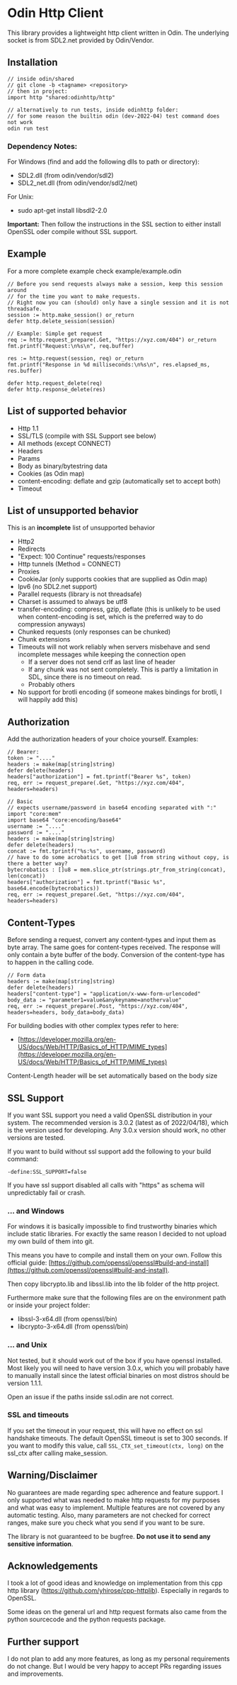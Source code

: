 # Odin Http Client
This library provides a lightweight http client written in Odin. The underlying socket is from SDL2.net provided by Odin/Vendor. 


## Installation
```
// inside odin/shared
// git clone -b <tagname> <repository>
// then in project:
import http "shared:odinhttp/http"

// alternatively to run tests, inside odinhttp folder:
// for some reason the builtin odin (dev-2022-04) test command does not work
odin run test
```

### Dependency Notes:
For Windows (find and add the following dlls to path or directory):
- SDL2.dll (from odin/vendor/sdl2)
- SDL2_net.dll (from odin/vendor/sdl2/net)

For Unix:
- sudo apt-get install libsdl2-2.0

**Important:** Then follow the instructions in the SSL section to either install OpenSSL oder compile without SSL support.

## Example
For a more complete example check example/example.odin
```
// Before you send requests always make a session, keep this session around
// for the time you want to make requests.
// Right now you can (should) only have a single session and it is not threadsafe.
session := http.make_session() or_return
defer http.delete_session(session)

// Example: Simple get request
req := http.request_prepare(.Get, "https://xyz.com/404") or_return
fmt.printf("Request:\n%s\n", req.buffer)

res := http.request(session, req) or_return
fmt.printf("Response in %d milliseconds:\n%s\n", res.elapsed_ms, res.buffer)

defer http.request_delete(req)
defer http.response_delete(res)
```

## List of supported behavior
- Http 1.1
- SSL/TLS (compile with SSL Support see below)
- All methods (except CONNECT)
- Headers
- Params
- Body as binary/bytestring data
- Cookies (as Odin map)
- content-encoding: deflate and gzip (automatically set to accept both)
- Timeout

## List of unsupported behavior
This is an **incomplete** list of unsupported behavior
- Http2
- Redirects
- "Expect: 100 Continue" requests/responses 
- Http tunnels (Method = CONNECT)
- Proxies
- CookieJar (only supports cookies that are supplied as Odin map)
- Ipv6 (no SDL2.net support)
- Parallel requests (library is not threadsafe)
- Charset is assumed to always be utf8
- transfer-encoding: compress, gzip, deflate (this is unlikely to be used when content-encoding is set, which is the preferred way to do compression anyways)
- Chunked requests (only responses can be chunked)
- Chunk extensions
- Timeouts will not work reliably when servers misbehave and send incomplete messages while keeping the connection open
    - If a server does not send crlf as last line of header
    - If any chunk was not sent completely. This is partly a limitation in SDL, since there is no timeout on read.
    - Probably others
- No support for brotli encoding (if someone makes bindings for brotli, I will happily add this)

## Authorization
Add the authorization headers of your choice yourself. Examples:
```
// Bearer:
token := "...."
headers := make(map[string]string)
defer delete(headers)
headers["authorization"] = fmt.tprintf("Bearer %s", token)
req, err := request_prepare(.Get, "https://xyz.com/404", headers=headers)

// Basic
// expects username/password in base64 encoding separated with ":"
import "core:mem"
import base64 "core:encoding/base64"
username := "...."
password := "...."
headers := make(map[string]string)
defer delete(headers)
concat := fmt.tprintf("%s:%s", username, password)
// have to do some acrobatics to get []u8 from string without copy, is there a better way?
bytecrobatics : []u8 = mem.slice_ptr(strings.ptr_from_string(concat), len(concat))
headers["authorization"] = fmt.tprintf("Basic %s", base64.encode(bytecrobatics))
req, err := request_prepare(.Get, "https://xyz.com/404", headers=headers)
```

## Content-Types
Before sending a request, convert any content-types and input them as byte array. The same goes for content-types received. The response will only contain a byte buffer of the body. Conversion of the content-type has to happen in the calling code.

```
// Form data
headers := make(map[string]string)
defer delete(headers)
headers["content-type"] = "application/x-www-form-urlencoded"
body_data := "parameter1=value&anykeyname=anothervalue"
req, err := request_prepare(.Post, "https://xyz.com/404", headers=headers, body_data=body_data)
```

For building bodies with other complex types refer to here:
- [https://developer.mozilla.org/en-US/docs/Web/HTTP/Basics_of_HTTP/MIME_types](https://developer.mozilla.org/en-US/docs/Web/HTTP/Basics_of_HTTP/MIME_types)

Content-Length header will be set automatically based on the body size

## SSL Support 
If you want SSL support you need a valid OpenSSL distribution in your system. 
The recommended version is 3.0.2 (latest as of 2022/04/18), which is the version used for developing. Any 3.0.x version should work, no other versions are tested.

If you want to build without ssl support add the following to your build command:

```-define:SSL_SUPPORT=false```

If you have ssl support disabled all calls with "https" as schema will unpredictably fail or crash.


### ... and Windows
For windows it is basically impossible to find trustworthy binaries which include static libraries. For exactly the same reason I decided to not upload my own build of them into git.

This means you have to compile and install them on your own. Follow this official guide: [https://github.com/openssl/openssl#build-and-install](https://github.com/openssl/openssl#build-and-install).

Then copy libcrypto.lib and libssl.lib into the lib folder of the http project.

Furthermore make sure that the following files are on the environment path or inside your project folder:
- libssl-3-x64.dll (from openssl/bin)
- libcrypto-3-x64.dll (from openssl/bin)

### ... and Unix
Not tested, but it should work out of the box if you have openssl installed. Most likely you will need to have version 3.0.x, which you will probably have to manually install since the latest official binaries on most distros should be version 1.1.1.

Open an issue if the paths inside ssl.odin are not correct.

### SSL and timeouts
If you set the timeout in your request, this will have no effect on ssl handshake timeouts. The default OpenSSL timeout is set to 300 seconds. If you want to modify this value, call `SSL_CTX_set_timeout(ctx, long)` on the ssl_ctx after calling make_session.

## Warning/Disclaimer
No guarantees are made regarding spec adherence and feature support. I only supported what was needed to make http requests for my purposes and what was easy to implement. Multiple features are not covered by any automatic testing. Also, many parameters are not checked for correct ranges, make sure you check what you send if you want to be sure. 

The library is not guaranteed to be bugfree. **Do not use it to send any sensitive information**.

## Acknowledgements
I took a lot of good ideas and knowledge on implementation from this cpp http library (https://github.com/yhirose/cpp-httplib). Especially in regards to OpenSSL.

Some ideas on the general url and http request formats also came from the python sourcecode and the python requests package.

## Further support
I do not plan to add any more features, as long as my personal requirements do not change. But I would be very happy to accept PRs regarding issues and improvements.

